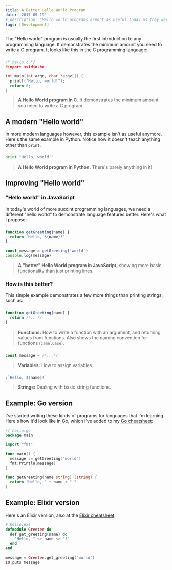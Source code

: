 ```yaml
---
title: A Better Hello World Program
date: '2017-09-19'
# description: "Hello world programs aren't as useful today as they were before. Here's what I propose..."
tags: [Development]
---
```


The "Hello world" program is usually the first introduction to any programming language. It demonstrates the minimum amount you need to write a C program. It looks like this in the C programming language:

###

<!-- {.-captioned-style} -->

```c
/* hello.c */
#import <stdio.h>

int main(int argc, char *argv[]) {
  printf("Hello, world!");
  return 0;
}
```

> **A Hello World program in C.** It demonstrates the minimum amount you need to write a C program.

<next-block title="What's wrong with that?"></next-block>

## A modern "Hello world"

In more modern languages however, this example isn't as useful anymore. Here's the same example in Python. Notice how it doesn't teach anything other than `print`.

###

<!-- {.-captioned-style} -->

```py
print "Hello, world!"
```

> **A Hello World program in Python.** There's barely anything in it!

<next-block title="Let's improve on this."></next-block>

## Improving "Hello world"

### "Hello world" in JavaScript

In today's world of more succint programming languages, we need a different "hello world" to demonstrate language features better. Here's what I propose:

###

<!-- {.-captioned-style} -->

```js
function getGreeting(name) {
  return `Hello, ${name}!`
}

const message = getGreeting('world')
console.log(message)
```

> **A "better" Hello World program in JavaScript,** showing more basic functionality than just printing lines.

### How is this better?

This simple example demonstrates a few more things than printing strings, such as:

###

<!-- {.-captioned-style} -->

```js
function getGreeting(name) {
  return /*...*/
}
```

> **Functions:** How to write a function with an argument, and returning values from functions. Also shows the naming convention for functions (`camelCase`).

###

<!-- {.-captioned-style} -->

```js
const message = /*...*/
```

> **Variables:** How to assign variables.

###

<!-- {.-captioned-style} -->

```js
;`Hello, ${name}!`
```

> **Strings:** Dealing with basic string functions.

<next-block title="Let's look at some more examples."></next-block>

## Example: Go version

I've started writing these kinds of programs for languages that I'm learning. Here's how it'd look like in Go, which I've added to my [Go cheatsheet](https://ricostacruz.com/cheatsheets/go):

```go
// hello.go
package main

import "fmt"

func main() {
  message := getGreeting("world")
  fmt.Println(message)
}

func getGreeting(name string) (string) {
  return "Hello, " + name + "!"
}
```

## Example: Elixir version

Here's an Elixir version, also at the [Elixir cheatsheet](https://ricostacruz.com/cheatsheets/elixir):

```elixir
# hello.exs
defmodule Greeter do
  def get_greeting(name) do
    "Hello, " <> name <> "!"
  end
end

message = Greeter.get_greeting("world")
IO.puts message
```
